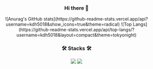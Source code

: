 <div align="center">
  
  ### Hi there 👋
  <p>
    ![Anurag's GitHub stats](https://github-readme-stats.vercel.app/api?username=kdh5018&show_icons=true&theme=radical)
    ![Top Langs](https://github-readme-stats.vercel.app/api/top-langs/?username=kdh5018&layout=compact&theme=tokyonight)
  </p>

   
  ### 🛠 Stacks 🛠
  <p>
    <img src="https://img.shields.io/badge/Swift-F05138?style=flat&logo=Swift&logoColor=000000"/>
    <img src="https://img.shields.io/badge/Git-F05032?style=flat&logo=Git&logoColor=000000"/>
  </p>

  <!--
  **kdh5018/kdh5018** is a ✨ _special_ ✨ repository because its `README.md` (this file) appears on your GitHub profile.

  Here are some ideas to get you started:

  - 🔭 I’m currently working on ...
  - 🌱 I’m currently learning ...
  - 👯 I’m looking to collaborate on ...
  - 🤔 I’m looking for help with ...
  - 💬 Ask me about ...
  - 📫 How to reach me: ...
  - 😄 Pronouns: ...
  - ⚡ Fun fact: ...
  -->
</div>
